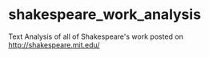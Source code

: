 # shakespeare_work_analysis
Text Analysis of all of Shakespeare's work posted on http://shakespeare.mit.edu/

